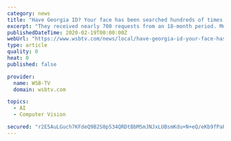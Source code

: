```yaml
---
category: news
title: "Have Georgia ID? Your face has been searched hundreds of times to see if you look like suspect"
excerpt: "They received nearly 700 requests from an 18-month period. More than 120 local, state and federal agencies asked DDS to run facial recognition searches, including Immigration and Customs Enforcement, the FBI and the U.S. Marshals Service. “This gives law enforcement powers that they’ve never had before,” said Jameson Spivack, with the ..."
publishedDateTime: 2020-02-19T00:00:00Z
webUrl: "https://www.wsbtv.com/news/local/have-georgia-id-your-face-has-been-searched-hundreds-times-see-if-you-look-like-suspect/TF7V6VMC2RDOVEWMGY7HZG4WOE/"
type: article
quality: 0
heat: 0
published: false

provider:
  name: WSB-TV
  domain: wsbtv.com

topics:
  - AI
  - Computer Vision

secured: "r2E5AuLGuch7KFdeQ9B2S0p534QRDtBbMSmJNJxLUBsmKdu+N+eQ/eKb9fPaP0IMAoQRGDqZVidLcEvLeh/OMLCDgdWRngb3e0eUCnNQYdXBFwg/hudypGRyFM8jQ6PkO0EOotBoqbWoxa0ZdcGctwuZzYHeGRDRMKSYcOQ5exiF/2Drv/e77LcovTN7COQplZWAzw89A2LuvrmsM4i9i/YhzwO6S+KOvuCn/oQH+ejcxf/HE32LYRMAtKCcfaWyMhxKtv1Mk4Bpr+fgJavKA8zg3ZF6b7Cd27OPGfuiSxf5kslewPYKnDXUWq0gBnuO;lAoFFXXAZ34jC4F8ZAdHNA=="
---
```


